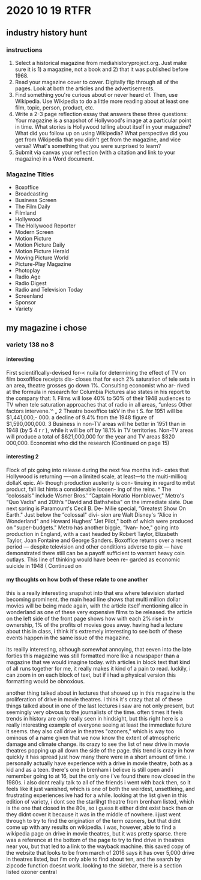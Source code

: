 # 2020 10 19 RTFR

## industry history hunt

### instructions

1. Select a historical magazine from mediahistoryproject.org. Just make sure it is 1) a magazine, not a book and 2) that it was published before 1968. 
2. Read your magazine cover to cover. Digitally flip through all of the pages. Look at both the articles and the advertisements. 
3. Find something you're curious about or never heard of. Then, use Wikipedia. Use Wikipedia to do a little more reading about at least one film, topic, person, product, etc. 
4. Write a 2-3 page reflection essay that answers these three questions: Your magazine is a snapshot of Hollywood's image at a particular point in time. What stories is Hollywood telling about itself in your magazine? What did you follow up on using Wikipedia? What perspective did you get from Wikipedia that you didn't get from the magazine, and vice versa? What's something that you were surprised to learn? 
5.  Submit via canvas your reflection (with a citation and link to your magazine) in a Word document.

### Magazine Titles

- Boxoffice 
- Broadcasting 
- Business Screen 
- The Film Daily 
- Filmland 
- Hollywood 
- The Hollywood Reporter 
- Modern Screen 
- Motion Picture 
- Motion Picture Daily 
- Motion Picture Herald 
- Moving Picture World 
- Picture-Play Magazine 
- Photoplay 
- Radio Age 
- Radio Digest 
- Radio and Television Today 
- Screenland 
- Sponsor 
- Variety

## my magazine i chose

### variety 138 no 8

#### interesting

First scientiflcally-devised for-< nuila for determining the effect of TV on film boxoflfice receipts dis- closes that for each 2% saturation of tele sets in an area, theatre grosses go down 1%. Consulting economist who ar- rived at the formula in research for Columbia Pictures also states in his report to the company that: 1. Films will lose 40% to 50% of their 1948 audiences to TV when tele saturation approaches that of radio in all areas, “unless Other factors intervene.'^ „ 2 Theatre boxoffice takV in the t S. for 1951 will be $1,441,000,- 000. a decline of 9.4% from the 1948 figure of $1,590,000,000. 3 Business in non-TV areas will he better in 1951 than in 1948 (by 5 4 r r ), while it will be off by 18.1% in TV territories. Non-TV areas will produce a total of $621,000,000 for the year and TV areas $820 000,000. Economist who did the research (Continued on page 15)

#### interesting 2

Flock of pix going into release during the next few months indi- cates that Hollywood is returning —-on a limited scale, at least—to the muiti-millioq dollaK epic. Al- though production austerity is con- tinuing in regard to m6st product, fall list hints a considerable loosen- ing of the reins. ^ The “colossals" include Wsmer Bros.' “Captain Horatio Hornblower," Metro's “Quo Vadis" and 20th’s “David and Bathsheba" on the immediate slate. Due next spring is Paramount's Cecil B. De- Milie special, “Greatest Show On Earth." Just below the “colossal" divi- sion are Walt Disney's “Alice in Wonderland" and Howard Hughes’ "Jet Pilot," both of which were produced on "super-budgets." Metro has another biggie, “Ivan- hoe," going into production in England, with a cast headed by Robert Taylor, Elizabeth Taylor, Joan Fontaine and George Sanders. Boxoffice returns over a recent period — despite television and other conditions adverse to pix — have demonstrated there still can be a payoff sufficient to warrant heavy coin outlays. This line of thinking would have been re- garded as economic suicide in 1948 ( Continued on 



#### my thoughts on how both of these relate to one another

this is a really interesting snapshot into that era where television started becoming prominent. the main head line shows that multi million dollar movies will be being made again, with the article itself mentioning alice in wonderland as one of these very expensive films to be released. the article on the left side of the front page shows how with each 2% rise in tv ownership, 1% of the profits of movies goes away. having had a lecture about this in class, i think it's extremely interesting to see both of these events happen in the same issue of the magazine. 

its reallly interesting, although somewhat annoying, that eeven into the late forties this magazine was still formatted more like a newspaper than a magazine that we would imagine today. with articles in block text that kind of all runs together for me, it really makes it kind of a pain to read. luckily, i can zoom in on each block of text, but if i had a physical version this formatting would be obnoxious.

another thing talked about in lectures that showed up in this magazine is the proliferation of drive in movie theatres. i think it's crazy that all of these things talked about in one of the last lectures i saw are not only present, but seemingly very obvous to the journalists of the time. often times it feels trends in history are only really seen in hindsight, but this right here is a really interesting example of everyone seeing at least the immediate future it seems. they also call drive in theatres "ozoners," which is way too ominous of a name given that we now know the extent of atmospheric damage and climate change. its crazy to see the list of new drive in movie theatres popping up all down the side of the page. this trend is crazy in how quickly it has spread just how many there were in a short amount of time. i personally actually have experience with a drive in movie theatre, both as a kid and as a teen. there's one in brenham i believe is still open and i remember going to at 16, but the only one i've found there now closed in the 1980s. i also dont really talk to all of the friends i went with back then, so it feels like it just vanished, which is one of both the weirdest, unsettleing, and frustrating experiences ive had for a while. looking at the list given in this edition of variety, i dont see the starlihgt theatre from brenham listed, which is the one that closed in the 80s, so i guess it either didnt exist back then or they didnt cover it because it was in the middle of nowhere. i just went through to try to find the origination of the term ozoners, but that didnt come up with any results on wikipedia. i was, however, able to find a wikipedia page on drive in movie theatres, but it was pretty sparse. there was a reference at the bottom of the page to try to find drive in theatres near you, but that led to a link to the wayback machine. this saved copy of the website that looks to be from march of 2016 says it has over 5,000 drive in theatres listed, but i'm only able to find about ten, and the search by zipcode function doesnt work. looking to the sidebar, there is a section listed ozoner central
